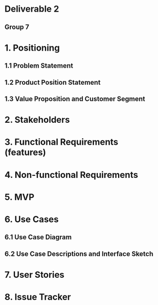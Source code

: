 # Deliverable 2

## Group 7

# 1. Positioning

## 1.1 Problem Statement


## 1.2 Product Position Statement


## 1.3 Value Proposition and Customer Segment


# 2\. Stakeholders


# 3\. Functional Requirements (features)


# 4\. Non-functional Requirements


# 5\. MVP


# 6\. Use Cases

## 6.1 Use Case Diagram


## 6.2 Use Case Descriptions and Interface Sketch


# 7\. User Stories


# 8\. Issue Tracker


